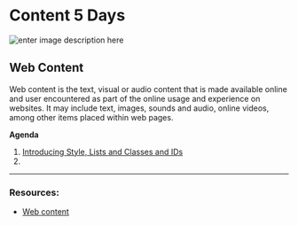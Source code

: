 # Content 5 Days

![enter image description here](https://www.asioso.com/blogs/articles/Blogreihe%20Content-Marketing/content-marketing-symbols.png)

## Web Content

Web content is the text, visual or audio content that is made available online and user encountered as part of the online usage and experience on websites. It may include text, images, sounds and audio, online videos, among other items placed within web pages.


**Agenda**

1.  [Introducing Style, Lists and Classes and IDs](https://github.com/FBWE22-E08/UIB-Lessons/tree/main/2-Content/1-Introducing%20Style%2C%20Lists%20and%20Classes%20and%20IDs) 
2.  []() 

---

### Resources:

- [Web content](https://en.wikipedia.org/wiki/Web_content)


